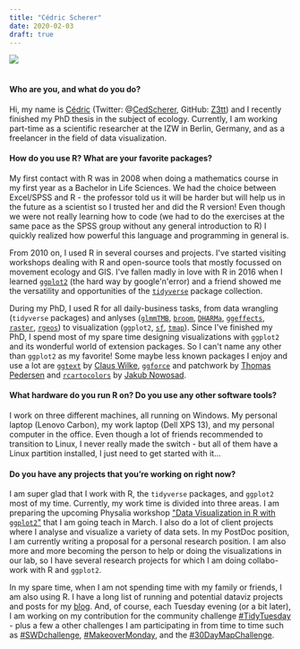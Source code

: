 ```yaml
---
title: "Cédric Scherer"
date: 2020-02-03
draft: true
---
```


![](/images/2020-02-03-Cedric-Scherer/photo2.jpg)  
&nbsp;  
  
#### Who are you, and what do you do?
Hi, my name is [Cédric](https://cedricscherer.netlify.com/top/about) (Twitter: @[CedScherer](https://twitter.com/CedScherer), GitHub: [Z3tt](https://github.com/Z3tt/)) and I recently finished my PhD thesis in the subject of ecology. Currently, I am working part-time as a scientific researcher at the IZW in Berlin, Germany, and as a freelancer in the field of data visualization.   
  
#### How do you use R? What are your favorite packages?
My first contact with R was in 2008 when doing a mathematics course in my first year as a Bachelor in Life Sciences. We had the choice between Excel/SPSS and R - the professor told us it will be harder but will help us in the future as a scientist so I trusted her and did the R version! Even though we were not really learning how to code (we had to do the exercises at the same pace as the SPSS group without any general introduction to R) I quickly realized how powerful this language and programming in general is.  

From 2010 on, I used R in several courses and projects. I've started visiting workshops dealing with R and open-source tools that mostly focussed on movement ecology and GIS. I've fallen madly in love with R in 2016 when I learned [`ggplot2`](https://ggplot2.tidyverse.org/) (the hard way by google'n'error) and a friend showed me the versatility and opportunities of the [`tidyverse`]([`tidyverse`](https://www.tidyverse.org/)) package collection.   

During my PhD, I used R for all daily-business tasks, from data wrangling (`tidyverse` packages) and anlyses ([`glmmTMB`](https://github.com/glmmTMB/glmmTMB), [`broom`](https://broom.tidyverse.org/), [`DHARMa`](http://florianhartig.github.io/DHARMa/), [`ggeffects`](https://strengejacke.github.io/ggeffects/), [`raster`](https://cran.r-project.org/web/packages/raster/vignettes/Raster.pdf), [`rgeos`](https://r-forge.r-project.org/projects/rgeos/)) to visualization (`ggplot2`, [`sf`](https://r-spatial.github.io/sf/), [`tmap`](https://github.com/mtennekes/tmap)). Since I've finished my PhD, I spend most of my spare time designing visualizations with `ggplot2` and its wonderful world of extension packages. So I can't name any other than `ggplot2` as my favorite! Some maybe less known packages I enjoy and use a lot are [`ggtext`](https://wilkelab.org/ggtext/) by [Claus Wilke](https://twitter.com/ClausWilke), [`ggforce`](https://ggforce.data-imaginist.com/) and patchwork by [Thomas Pedersen](https://twitter.com/thomasp85) and [`rcartocolors`](https://nowosad.github.io/rcartocolor/) by [Jakub Nowosad](https://twitter.com/jakub_nowosad). 

#### What hardware do you run R on? Do you use any other software tools?  
I work on three different machines, all running on Windows. My personal laptop (Lenovo Carbon), my work laptop (Dell XPS 13), and my personal computer in the office. Even though a lot of friends recommended to transition to Linux, I never really made the switch - but all of them have a Linux partition installed, I just need to get started with it...

#### Do you have any projects that you’re working on right now?  
I am super glad that I work with R, the `tidyverse` packages, and `ggplot2` most of my time. Currently, my work time is divided into three areas.  I am preparing the upcoming Physalia workshop ["Data Visualization in R with `ggplot2`"](https://www.physalia-courses.org/courses-workshops/course56/) that I am going teach in March. I also do a lot of client projects where I analyse and visualize a variety of data sets. In my PostDoc position, I am currently writing a proposal for a personal research position. I am also more and more becoming the person to help or doing the visualizations in our lab, so I have several research projects for which I am doing collabo-work with R and `ggplot2`.  

In my spare time, when I am not spending time with my family or friends, I am also using R. I have a long list of running and potential dataviz projects and posts for my [blog](https://cedricscherer.netlify.com/). And, of course, each Tuesday evening (or a bit later), I am working on my contribution for the community challenge [#TidyTuesday](https://github.com/Z3tt/TidyTuesday) - plus a few a other challenges I am participating in from time to time such as [#SWDchallenge](https://github.com/Z3tt/SWDchallenge), [#MakeoverMonday](https://github.com/Z3tt/MakeoverMonday), and the [#30DayMapChallenge](https://github.com/Z3tt/30DayMapChallenge). 



